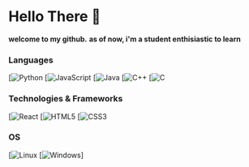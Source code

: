 # Hello There 🙏

**welcome to my github.**
**as of now, i'm a student enthisiastic to learn**

### Languages

[![Python](https://img.shields.io/badge/python-black?style=for-the-badge&logo=python)
[![JavaScript](https://img.shields.io/badge/javascript-black?style=for-the-badge&logo=javascript)
[![Java](https://img.shields.io/badge/java-black?style=for-the-badge&logo=openjdk)
[![C++](https://img.shields.io/badge/c++-black?style=for-the-badge&logo=cplusplus)
[![C](https://img.shields.io/badge/c-black?style=for-the-badge&logo=c)

### Technologies & Frameworks

[![React](https://img.shields.io/badge/react-black?style=for-the-badge&logo=react)
[![HTML5](https://img.shields.io/badge/html5-black?style=for-the-badge&logo=html5)
[![CSS3](https://img.shields.io/badge/css3-black?style=for-the-badge&logo=css3)

### OS

[![Linux](https://img.shields.io/badge/linux-black?style=for-the-badge&logo=Linux)
[![Windows](https://img.shields.io/badge/Windows-black?style=for-the-badge&logo=Windows)]
